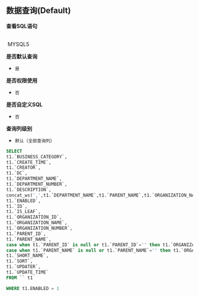 ## 数据查询(Default) <!-- {docsify-ignore-all} -->



<p class="panel-title"><b>查看SQL语句</b></p>
<br>

<el-row>
&nbsp;<el-tag @click="MYSQL5 = true">MYSQL5</el-tag>
</el-row>

<br>
<p class="panel-title"><b>是否默认查询</b></p>

* `是`

<p class="panel-title"><b>是否权限使用</b></p>

* `否`

<p class="panel-title"><b>是否自定义SQL</b></p>

* `否`

<p class="panel-title"><b>查询列级别</b></p>

* `默认（全部查询列）`






<el-dialog v-model="MYSQL5" title="MYSQL5">

```sql
SELECT
t1.`BUSINESS_CATEGORY`,
t1.`CREATE_TIME`,
t1.`CREATOR`,
t1.`DC`,
t1.`DEPARTMENT_NAME`,
t1.`DEPARTMENT_NUMBER`,
t1.`DESCRIPTION`,
concat_ws(',',t1.`DEPARTMENT_NAME`,t1.`PARENT_NAME`,t1.`ORGANIZATION_NAME`) AS `DN`,
t1.`ENABLED`,
t1.`ID`,
t1.`IS_LEAF`,
t1.`ORGANIZATION_ID`,
t1.`ORGANIZATION_NAME`,
t1.`ORGANIZATION_NUMBER`,
t1.`PARENT_ID`,
t1.`PARENT_NAME`,
case when t1.`PARENT_ID` is null or t1.`PARENT_ID`='' then t1.`ORGANIZATION_ID` else t1.`PARENT_ID` end AS `PARENT_UNIT_ID`,
case when t1.`PARENT_NAME` is null or t1.`PARENT_NAME`='' then t1.`ORGANIZATION_NAME` else t1.`PARENT_NAME` end AS `PARENT_UNIT_NAME`,
t1.`SHORT_NAME`,
t1.`SORT`,
t1.`UPDATER`,
t1.`UPDATE_TIME`
FROM `` t1 

WHERE t1.ENABLED = 1
```

</el-dialog>

<script>
 const { createApp } = Vue
  createApp({
    data() {
      return {
                MYSQL5 : false
        
      }
    },
    methods: {
    }
  }).use(ElementPlus).mount('#app')
</script>